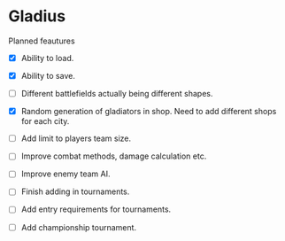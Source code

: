 # Gladius

Planned feautures
  - [x] Ability to load.
  - [x] Ability to save.
  - [ ] Different battlefields actually being different shapes.
  - [x] Random generation of gladiators in shop. Need to add different shops for each city.
  - [ ] Add limit to players team size.
  - [ ] Improve combat methods, damage calculation etc.
  - [ ] Improve enemy team AI.
  - [ ] Finish adding in tournaments.
  - [ ] Add entry requirements for tournaments.
  - [ ] Add championship tournament.
 
